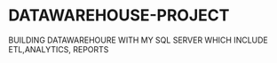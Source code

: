 # DATAWAREHOUSE-PROJECT
BUILDING DATAWAREHOURE WITH MY SQL SERVER WHICH INCLUDE ETL,ANALYTICS, REPORTS
